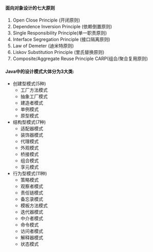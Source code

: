 #### 面向对象设计的七大原则
1. Open Close Principle (开闭原则)
2. Dependence Inversion Principle (依赖倒置原则)
3. Single Responsibility Principle(单一职责原则)
4. Interface Segregation Principle (接口隔离原则)
5. Law of Demeter (迪米特原则)  
6. Liskov Substitution Principle (里氏替换原则)
7. Composite/Aggregate Reuse Principle  CARP(组合/聚合复用原则)

#### Java中的设计模式大体分为3大类:
- 创建型模式(5种)
  - 工厂方法模式
  - 抽象工厂模式
  - 建造者模式
  - 单例模式
  - 原型模式
- 结构型模式(7种)
  - 适配器模式
  - 装饰器模式
  - 代理模式
  - 外观模式
  - 桥接模式
  - 组合模式
  - 享元模式
- 行为型模式(11种)
  - 策略模式
  - 观察者模式
  - 责任链模式
  - 备忘录模式
  - 模板方法模式
  - 迭代器模式
  - 中介者模式
  - 命令模式
  - 访问者模式
  - 解释器模式 
  - 状态模式
